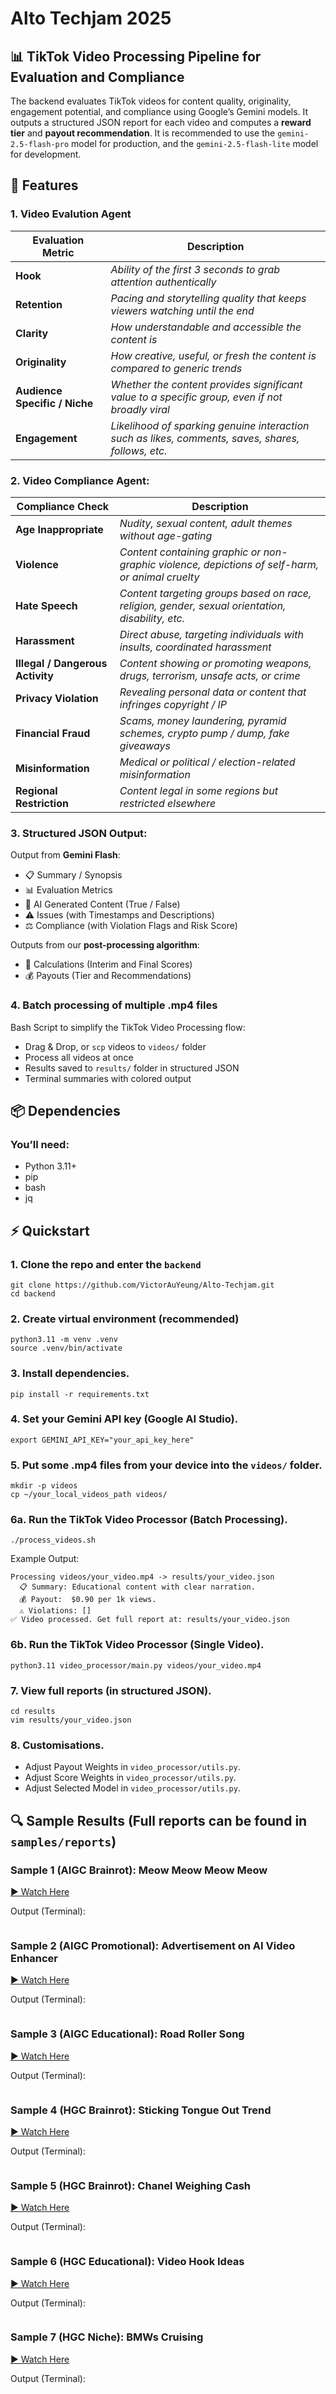 # Alto Techjam 2025
## 📊 TikTok Video Processing Pipeline for **Evaluation** and **Compliance**

The backend evaluates TikTok videos for content quality, originality, engagement potential, and compliance using Google’s Gemini models.
It outputs a structured JSON report for each video and computes a **reward tier** and **payout recommendation**. It is recommended to use the `gemini-2.5-flash-pro` model for production, and the `gemini-2.5-flash-lite` model for development.

## 🚀 Features
### 1. Video Evalution Agent
| Evaluation Metric             | Description                                                                                        |
|-------------------------------|----------------------------------------------------------------------------------------------------|
| **Hook**                      | *Ability of the first 3 seconds to grab attention authentically*                                   |
| **Retention**                 | *Pacing and storytelling quality that keeps viewers watching until the end*                        |
| **Clarity**                   | *How understandable and accessible the content is*                                                 |
| **Originality**               | *How creative, useful, or fresh the content is compared to generic trends*                         |
| **Audience Specific / Niche** | *Whether the content provides significant value to a specific group, even if not broadly viral*    |
| **Engagement**                | *Likelihood of sparking genuine interaction such as likes, comments, saves, shares, follows, etc.* |
### 2. Video Compliance Agent:
| Compliance Check                 | Description                                                                                      |
|----------------------------------|--------------------------------------------------------------------------------------------------|
| **Age Inappropriate**            | *Nudity, sexual content, adult themes without age-gating*                                        |
| **Violence**                     | *Content containing graphic or non-graphic violence, depictions of self-harm, or animal cruelty* |
| **Hate Speech**                  | *Content targeting groups based on race, religion, gender, sexual orientation, disability, etc.* |
| **Harassment**                   | *Direct abuse, targeting individuals with insults, coordinated harassment*                       |
| **Illegal / Dangerous Activity** | *Content showing or promoting weapons, drugs, terrorism, unsafe acts, or crime*                  |
| **Privacy Violation**            | *Revealing personal data or content that infringes copyright / IP*                               |
| **Financial Fraud**              | *Scams, money laundering, pyramid schemes, crypto pump / dump, fake giveaways*                   |
| **Misinformation**               | *Medical or political / election-related misinformation*                                           |
| **Regional Restriction**         | *Content legal in some regions but restricted elsewhere*                                         |
### 3. Structured JSON Output:
  Output from **Gemini Flash**:
  - 📋 Summary / Synopsis
  - 📊 Evaluation Metrics
  - 🤖 AI Generated Content (True / False)
  - ⚠️ Issues (with Timestamps and Descriptions)
  - ⚖️ Compliance (with Violation Flags and Risk Score)
  
  Outputs from our **post-processing algorithm**:
  - 🧮 Calculations (Interim and Final Scores)
  - 💰 Payouts (Tier and Recommendations)
### 4. Batch processing of multiple .mp4 files
Bash Script to simplify the TikTok Video Processing flow:
  - Drag & Drop, or `scp` videos to `videos/` folder
  - Process all videos at once
  - Results saved to `results/` folder in structured JSON
  - Terminal summaries with colored output

## 📦 Dependencies
### You’ll need:
- Python 3.11+
-	pip
-	bash
-	jq

## ⚡ Quickstart
### 1. Clone the repo and enter the `backend`
```
git clone https://github.com/VictorAuYeung/Alto-Techjam.git
cd backend
```

### 2. Create virtual environment (recommended)
```
python3.11 -m venv .venv
source .venv/bin/activate
```

### 3. Install dependencies.
```
pip install -r requirements.txt
```

### 4. Set your Gemini API key (Google AI Studio).
```
export GEMINI_API_KEY="your_api_key_here"
```

### 5. Put some .mp4 files from your device into the `videos/` folder.
```
mkdir -p videos
cp ~/your_local_videos_path videos/
```

### 6a. Run the TikTok Video Processor **(Batch Processing)**.
```
./process_videos.sh
```
Example Output:
```
Processing videos/your_video.mp4 -> results/your_video.json
  📋 Summary: Educational content with clear narration.
  💰 Payout:  $0.90 per 1k views.
  ⚠️ Violations: []
✅ Video processed. Get full report at: results/your_video.json
```

### 6b. Run the TikTok Video Processor **(Single Video)**.
```
python3.11 video_processor/main.py videos/your_video.mp4
```

### 7. View full reports (in structured JSON).
```
cd results
vim results/your_video.json
```

### 8. Customisations.
- Adjust Payout Weights in `video_processor/utils.py`.
-	Adjust Score Weights in `video_processor/utils.py`.
- Adjust Selected Model in `video_processor/utils.py`.

## 🔍 Sample Results (Full reports can be found in `samples/reports`)
### **Sample 1** (AIGC Brainrot): Meow Meow Meow Meow
[▶️ Watch Here ](sample/videos/sad_cat_meowing.mp4)

Output (Terminal):
```
```

### **Sample 2** (AIGC Promotional): Advertisement on AI Video Enhancer
[▶️ Watch Here ](sample/videos/advertisement_on_ai_video_enhancer.mp4)

Output (Terminal):
```
```

### **Sample 3** (AIGC Educational): Road Roller Song
[▶️ Watch Here ](sample/videos/road_roller_song.mp4)

Output (Terminal):
```
```

### Sample 4 (HGC Brainrot): Sticking Tongue Out Trend
[▶️ Watch Here ](sample/videos/sticking_out_tongue_trend.mp4)

Output (Terminal):
```
```

### Sample 5 (HGC Brainrot): Chanel Weighing Cash
[▶️ Watch Here ](sample/videos/chanel_weighing_cash.mp4)

Output (Terminal):
```
```

### Sample 6 (HGC Educational): Video Hook Ideas
[▶️ Watch Here ](sample/videos/video_hook_ideas.mp4)

Output (Terminal):
```
```

### Sample 7 (HGC Niche): BMWs Cruising
[▶️ Watch Here ](sample/videos/bmws_cruising.mp4)

Output (Terminal):
```
```